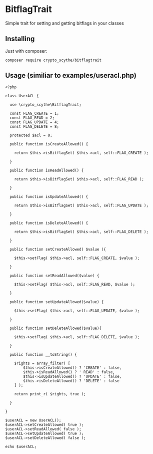 # BitflagTrait

Simple trait for setting and getting bitflags in your classes

## Installing

Just with composer:

    composer require crypto_scythe/bitflagtrait

## Usage (similiar to examples/useracl.php)

    <?php
    
    class UserACL {
      
      use \crypto_scythe\BitflagTrait;
      
      const FLAG_CREATE = 1;
      const FLAG_READ = 2;
      const FLAG_UPDATE = 4;
      const FLAG_DELETE = 8;
      
      protected $acl = 0;
    
      public function isCreateAllowed() {
        
        return $this->isBitflagSet( $this->acl, self::FLAG_CREATE );
        
      }
    
      public function isReadAllowed() {
        
        return $this->isBitflagSet( $this->acl, self::FLAG_READ );
        
      }
    
      public function isUpdateAllowed() {
        
        return $this->isBitflagSet( $this->acl, self::FLAG_UPDATE );
        
      }
      
      public function isDeleteAllowed() {
        
        return $this->isBitflagSet( $this->acl, self::FLAG_DELETE );
        
      }
    
      public function setCreateAllowed( $value ){
        
        $this->setFlag( $this->acl, self::FLAG_CREATE, $value );
        
      }
      
      public function setReadAllowed($value) {
        
        $this->setFlag( $this->acl, self::FLAG_READ, $value );
        
      }
    
      public function setUpdateAllowed($value) {
        
        $this->setFlag( $this->acl, self::FLAG_UPDATE, $value );
        
      }
      
      public function setDeleteAllowed($value){ 
    
        $this->setFlag( $this->acl, self::FLAG_DELETE, $value );
    
      }
    
      public function __toString() {
        
        $rights = array_filter( [
            $this->isCreateAllowed() ? 'CREATE' : false,
            $this->isReadAllowed() ? ' READ' : false,
            $this->isUpdateAllowed() ? 'UPDATE' : false,
            $this->isDeleteAllowed() ? 'DELETE' : false
        ] );
        
        return print_r( $rights, true );
        
      }
      
    }
    
    $userACL = new UserACL();
    $userACL->setCreateAllowed( true );
    $userACL->setReadAllowed( false );
    $userACL->setUpdateAllowed( true );
    $userACL->setDeleteAllowed( false );
    
    echo $userACL;
